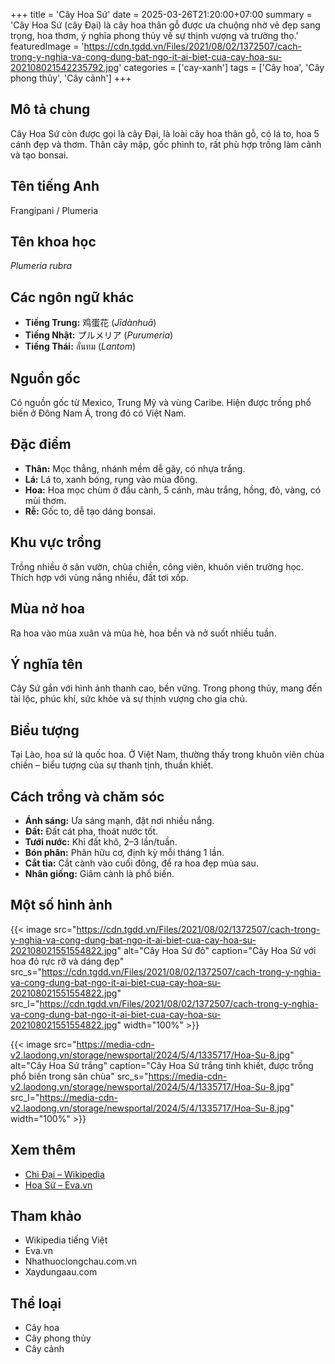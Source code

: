 +++
title = 'Cây Hoa Sứ'
date = 2025-03-26T21:20:00+07:00
summary = 'Cây Hoa Sứ (cây Đại) là cây hoa thân gỗ được ưa chuộng nhờ vẻ đẹp sang trọng, hoa thơm, ý nghĩa phong thủy về sự thịnh vượng và trường thọ.'
featuredImage = 'https://cdn.tgdd.vn/Files/2021/08/02/1372507/cach-trong-y-nghia-va-cong-dung-bat-ngo-it-ai-biet-cua-cay-hoa-su-202108021542235792.jpg'
categories = ['cay-xanh']
tags = ['Cây hoa', 'Cây phong thủy', 'Cây cảnh']
+++

## Mô tả chung

Cây Hoa Sứ còn được gọi là cây Đại, là loài cây hoa thân gỗ, có lá to, hoa 5 cánh đẹp và thơm. Thân cây mập, gốc phình to, rất phù hợp trồng làm cảnh và tạo bonsai.

## Tên tiếng Anh

Frangipani / Plumeria

## Tên khoa học

*Plumeria rubra*

## Các ngôn ngữ khác

- **Tiếng Trung:** 鸡蛋花 (*Jīdànhuā*)
- **Tiếng Nhật:** プルメリア (*Purumeria*)
- **Tiếng Thái:** ลั่นทม (*Lantom*)

## Nguồn gốc

Có nguồn gốc từ Mexico, Trung Mỹ và vùng Caribe. Hiện được trồng phổ biến ở Đông Nam Á, trong đó có Việt Nam.

## Đặc điểm

- **Thân:** Mọc thẳng, nhánh mềm dễ gãy, có nhựa trắng.
- **Lá:** Lá to, xanh bóng, rụng vào mùa đông.
- **Hoa:** Hoa mọc chùm ở đầu cành, 5 cánh, màu trắng, hồng, đỏ, vàng, có mùi thơm.
- **Rễ:** Gốc to, dễ tạo dáng bonsai.

## Khu vực trồng

Trồng nhiều ở sân vườn, chùa chiền, công viên, khuôn viên trường học. Thích hợp với vùng nắng nhiều, đất tơi xốp.

## Mùa nở hoa

Ra hoa vào mùa xuân và mùa hè, hoa bền và nở suốt nhiều tuần.

## Ý nghĩa tên

Cây Sứ gắn với hình ảnh thanh cao, bền vững. Trong phong thủy, mang đến tài lộc, phúc khí, sức khỏe và sự thịnh vượng cho gia chủ.

## Biểu tượng

Tại Lào, hoa sứ là quốc hoa. Ở Việt Nam, thường thấy trong khuôn viên chùa chiền – biểu tượng của sự thanh tịnh, thuần khiết.

## Cách trồng và chăm sóc

- **Ánh sáng:** Ưa sáng mạnh, đặt nơi nhiều nắng.
- **Đất:** Đất cát pha, thoát nước tốt.
- **Tưới nước:** Khi đất khô, 2–3 lần/tuần.
- **Bón phân:** Phân hữu cơ, định kỳ mỗi tháng 1 lần.
- **Cắt tỉa:** Cắt cành vào cuối đông, để ra hoa đẹp mùa sau.
- **Nhân giống:** Giâm cành là phổ biến.

## Một số hình ảnh

{{< image src="https://cdn.tgdd.vn/Files/2021/08/02/1372507/cach-trong-y-nghia-va-cong-dung-bat-ngo-it-ai-biet-cua-cay-hoa-su-202108021551554822.jpg"
           alt="Cây Hoa Sứ đỏ"
           caption="Cây Hoa Sứ với hoa đỏ rực rỡ và dáng đẹp"
           src_s="https://cdn.tgdd.vn/Files/2021/08/02/1372507/cach-trong-y-nghia-va-cong-dung-bat-ngo-it-ai-biet-cua-cay-hoa-su-202108021551554822.jpg"
           src_l="https://cdn.tgdd.vn/Files/2021/08/02/1372507/cach-trong-y-nghia-va-cong-dung-bat-ngo-it-ai-biet-cua-cay-hoa-su-202108021551554822.jpg"
           width="100%" >}}

{{< image src="https://media-cdn-v2.laodong.vn/storage/newsportal/2024/5/4/1335717/Hoa-Su-8.jpg"
           alt="Cây Hoa Sứ trắng"
           caption="Cây Hoa Sứ trắng tinh khiết, được trồng phổ biến trong sân chùa"
           src_s="https://media-cdn-v2.laodong.vn/storage/newsportal/2024/5/4/1335717/Hoa-Su-8.jpg"
           src_l="https://media-cdn-v2.laodong.vn/storage/newsportal/2024/5/4/1335717/Hoa-Su-8.jpg"
           width="100%" >}}

## Xem thêm

- [Chi Đại – Wikipedia](https://vi.wikipedia.org/wiki/Chi_%C4%90%E1%BA%A1i)
- [Hoa Sứ – Eva.vn](https://eva.vn/cay-canh-vuon/hoa-su-dac-diem-phan-loai-y-nghia-cach-trong-va-cham-soc-tot-nhat-c283a476293.html)

## Tham khảo

- Wikipedia tiếng Việt
- Eva.vn
- Nhathuoclongchau.com.vn
- Xaydungaau.com

## Thể loại

- Cây hoa
- Cây phong thủy
- Cây cảnh
